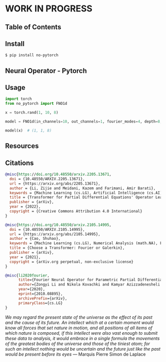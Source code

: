 # WORK IN PROGRESS

## Table of Contents

## Install

```bash
$ pip install no-pytorch
```

## Neural Operator - Pytorch

## Usage

```python
import torch
from no_pytorch import FNO1d

x = torch.rand(1, 10, 8)

model = FNO1d(in_channels=10, out_channels=1, fourier_modes=4, depth=8, freq_dim=20)

model(x)  # (1, 1, 8)
```
## Resources

## Citations

```bibtex
@misc{https://doi.org/10.48550/arxiv.2205.13671,
  doi = {10.48550/ARXIV.2205.13671},
  url = {https://arxiv.org/abs/2205.13671},
  author = {Li, Zijie and Meidani, Kazem and Farimani, Amir Barati},
  keywords = {Machine Learning (cs.LG), Artificial Intelligence (cs.AI), FOS: Computer and information sciences, FOS: Computer and information sciences},
  title = {Transformer for Partial Differential Equations' Operator Learning},
  publisher = {arXiv},
  year = {2022},
  copyright = {Creative Commons Attribution 4.0 International}
}
```

```bibtex
@misc{https://doi.org/10.48550/arxiv.2105.14995,
  doi = {10.48550/ARXIV.2105.14995},
  url = {https://arxiv.org/abs/2105.14995},
  author = {Cao, Shuhao},
  keywords = {Machine Learning (cs.LG), Numerical Analysis (math.NA), FOS: Computer and information sciences, FOS: Computer and information sciences, FOS: Mathematics, FOS: Mathematics, 68T99, 65D15, 65M99, 65N99},
  title = {Choose a Transformer: Fourier or Galerkin},
  publisher = {arXiv},
  year = {2021},
  copyright = {arXiv.org perpetual, non-exclusive license}
}
```

```bibtex
@misc{li2020fourier,
      title={Fourier Neural Operator for Parametric Partial Differential Equations}, 
      author={Zongyi Li and Nikola Kovachki and Kamyar Azizzadenesheli and Burigede Liu and Kaushik Bhattacharya and Andrew Stuart and Anima Anandkumar},
      year={2020},
      eprint={2010.08895},
      archivePrefix={arXiv},
      primaryClass={cs.LG}
}
```

*We may regard the present state of the universe as the effect of its past and the cause of its future. An intellect which at a certain moment would know all forces that set nature in motion, and all positions of all items of which nature is composed, if this intellect were also vast enough to submit these data to analysis, it would embrace in a single formula the movements of the greatest bodies of the universe and those of the tiniest atom; for such an intellect nothing would be uncertain and the future just like the past would be present before its eyes* — Marquis Pierre Simon de Laplace